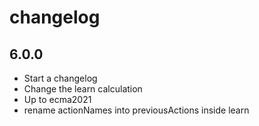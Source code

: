 # changelog

## 6.0.0

 * Start a changelog
 * Change the learn calculation
 * Up to ecma2021
 * rename actionNames into previousActions inside learn
